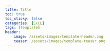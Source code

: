 ```yaml
---
title: Title
toc: true
toc_sticky: false
categories: [ExCL]
tags: [Template]
header:
    image: /assets/images/template-header.png
    teaser: /assets/images/template-teaser.png
---
```

